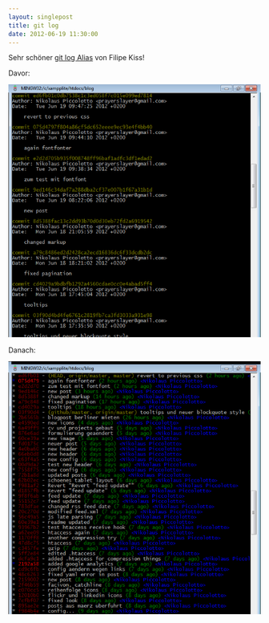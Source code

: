 ```yaml
---
layout: singlepost
title: git log
date: 2012-06-19 11:30:00
---
```

Sehr schöner [git log Alias](http://coderwall.com/p/euwpig?i=3&p=1&t=git) von Filipe Kiss!

Davor:

[![git log old](/media/img/git-log-old.png "git log old")](/media/img/git-log-old.png)

Danach:

[![git log new](/media/img/git-log-new.png "git log new")](/media/img/git-log-new.png)